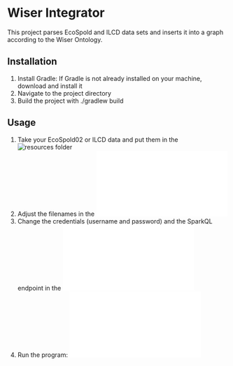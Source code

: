 # Wiser Integrator

This project parses EcoSpold and ILCD data sets and inserts it into a graph according to the Wiser Ontology.

## Installation

1. Install Gradle: If Gradle is not already installed on your machine, download and install it
2. Navigate to the project directory
3. Build the project with ./gradlew build

## Usage
1. Take your EcoSpold02 or ILCD data and put them in the ![resources folder](src\main\resources)
2. Adjust the filenames in the ![WiserIntegrator.java](src\main\java\ch\unisg\ics\interactions\wiser\WiserIntegrator.java)
3. Change the credentials (username and password) and the SparkQL endpoint in the
   ![GraphDBInterface.java](src/main/java/ch/unisg/ics/interactions/wiser/tools/GraphDBInterface.java)
4. Run the program: ![WiserIntegrator.java](src\main\java\ch\unisg\ics\interactions\wiser\WiserIntegrator.java)